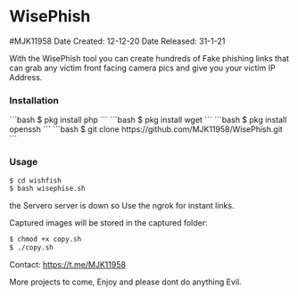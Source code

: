 # WisePhish
#MJK11958
Date Created: 12-12-20
Date Released: 31-1-21

With the WisePhish tool you can create hundreds of Fake phishing links that can grab any victim front facing camera pics and give you your victim IP Address.

 <h3>Installation</h3>
```bash
$ pkg install php
```
```bash
$ pkg install wget
```
```bash
$ pkg install openssh
```
```bash
$ git clone https://github.com/MJK11958/WisePhish.git
```

<h3>Usage</h3>

```bash
$ cd wishfish
$ bash wisephise.sh
 ```
 
the Servero server is down so Use the ngrok for instant links.

Captured images will be stored in the captured folder:

```bash
$ chmod +x copy.sh
$ ./copy.sh
```

Contact: https://t.me/MJK11958


More projects to come, Enjoy and please dont do anything Evil.